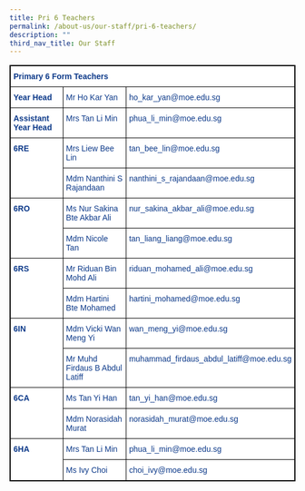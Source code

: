 ```yaml
---
title: Pri 6 Teachers
permalink: /about-us/our-staff/pri-6-teachers/
description: ""
third_nav_title: Our Staff
---
```

<style type="text/css">
.tg  {border-collapse:collapse;border-spacing:0;}
.tg td{border-color:black;border-style:solid;border-width:1px;font-family:Arial, sans-serif;font-size:14px;
  overflow:hidden;padding:10px 5px;word-break:normal;}
.tg th{border-color:black;border-style:solid;border-width:1px;font-family:Arial, sans-serif;font-size:14px;
  font-weight:normal;overflow:hidden;padding:10px 5px;word-break:normal;}
.tg .tg-ifvt{background-color:#FFF;color:#0C3989;font-weight:bold;text-align:left;vertical-align:top}
.tg .tg-vvbc{background-color:#FFF;color:#0C3989;text-align:left;vertical-align:top}
</style>
<table class="tg" style="border: 1px solid black">
<thead>
  <tr>
    <th class="tg-ifvt" colspan="3" style="border: 1px solid black">Primary 6 Form Teachers</th>
  </tr>
</thead>
<tbody>
  <tr>
    <td class="tg-ifvt" style="border: 1px solid black"><b>Year Head</b></td>
    <td class="tg-vvbc" style="border: 1px solid black"><span style="font-weight:400;color:#0C3989">Mr Ho Kar Yan</span></td>
    <td class="tg-vvbc" style="border: 1px solid black"><span style="font-weight:400;color:#0C3989">ho_kar_yan@moe.edu.sg</span></td>
  </tr>
  <tr>
    <td class="tg-ifvt" style="border: 1px solid black"><b>Assistant Year Head</b></td>
    <td class="tg-vvbc" style="border: 1px solid black"><span style="font-weight:400;color:#0C3989">Mrs Tan Li Min</span></td>
    <td class="tg-vvbc" style="border: 1px solid black"><span style="font-weight:400;color:#0C3989">phua_li_min@moe.edu.sg</span></td>
  </tr>
  <tr>
    <td class="tg-ifvt" rowspan="2" style="border: 1px solid black"><b>6RE</b></td>
    <td class="tg-vvbc" style="border: 1px solid black"><span style="font-weight:400;color:#0C3989">Mrs Liew Bee Lin</span></td>
    <td class="tg-vvbc" style="border: 1px solid black"><span style="font-weight:400;color:#0C3989">tan_bee_lin@moe.edu.sg</span></td>
  </tr>
  <tr>
    <td class="tg-vvbc" style="border: 1px solid black"><span style="font-weight:400;color:#0C3989">Mdm Nanthini S Rajandaan</span></td>
    <td class="tg-vvbc" style="border: 1px solid black"><span style="font-weight:400;color:#0C3989">nanthini_s_rajandaan@moe.edu.sg</span></td>
  </tr>
  <tr>
    <td class="tg-ifvt" rowspan="2" style="border: 1px solid black"><b>6RO</b></td>
    <td class="tg-vvbc" style="border: 1px solid black"><span style="font-weight:400;color:#0C3989">Ms Nur Sakina Bte Akbar Ali</span></td>
    <td class="tg-vvbc" style="border: 1px solid black"><span style="font-weight:400;color:#0C3989">nur_sakina_akbar_ali@moe.edu.sg</span></td>
  </tr>
  <tr>
    <td class="tg-vvbc" style="border: 1px solid black"><span style="font-weight:400;color:#0C3989">Mdm Nicole Tan</span></td>
    <td class="tg-vvbc" style="border: 1px solid black"><span style="font-weight:400;color:#0C3989">tan_liang_liang@moe.edu.sg</span></td>
  </tr>
  <tr>
    <td class="tg-ifvt" rowspan="2" style="border: 1px solid black">6RS</td>
    <td class="tg-vvbc" style="border: 1px solid black"><span style="font-weight:400;color:#0C3989">Mr Riduan Bin Mohd Ali</span></td>
    <td class="tg-vvbc" style="border: 1px solid black"><span style="font-weight:400;color:#0C3989">riduan_mohamed_ali@moe.edu.sg</span></td>
  </tr>
  <tr>
    <td class="tg-vvbc" style="border: 1px solid black"><span style="font-weight:400;color:#0C3989">Mdm Hartini Bte Mohamed</span></td>
    <td class="tg-vvbc" style="border: 1px solid black"><span style="font-weight:400;color:#0C3989">hartini_mohamed@moe.edu.sg</span></td>
  </tr>
  <tr>
    <td class="tg-ifvt" rowspan="2" style="border: 1px solid black"><b>6IN</b></td>
    <td class="tg-vvbc" style="border: 1px solid black"><span style="font-weight:400;color:#0C3989">Mdm Vicki Wan Meng Yi</span></td>
    <td class="tg-vvbc" style="border: 1px solid black"><span style="font-weight:400;color:#0C3989">wan_meng_yi@moe.edu.sg</span></td>
  </tr>
  <tr>
    <td class="tg-vvbc" style="border: 1px solid black"><span style="font-weight:400;color:#0C3989">Mr Muhd Firdaus B Abdul Latiff</span></td>
    <td class="tg-vvbc" style="border: 1px solid black"><span style="font-weight:400;color:#0C3989">muhammad_firdaus_abdul_latiff@moe.edu.sg</span></td>
  </tr>
  <tr>
    <td class="tg-ifvt" rowspan="2" style="border: 1px solid black"><b>6CA</b></td>
    <td class="tg-vvbc" style="border: 1px solid black"><span style="font-weight:400;color:#0C3989">Ms Tan Yi Han</span></td>
    <td class="tg-vvbc" style="border: 1px solid black"><span style="font-weight:400;color:#0C3989">tan_yi_han@moe.edu.sg</span></td>
  </tr>
  <tr>
    <td class="tg-vvbc" style="border: 1px solid black"><span style="font-weight:400;color:#0C3989">Mdm Norasidah Murat</span></td>
    <td class="tg-vvbc" style="border: 1px solid black"><span style="font-weight:400;color:#0C3989">norasidah_murat@moe.edu.sg</span></td>
  </tr>
  <tr>
    <td class="tg-ifvt" rowspan="2" style="border: 1px solid black"><b>6HA</b></td>
    <td class="tg-vvbc" style="border: 1px solid black"><span style="font-weight:400;color:#0C3989">Mrs Tan Li Min</span></td>
    <td class="tg-vvbc" style="border: 1px solid black"><span style="font-weight:400;color:#0C3989">phua_li_min@moe.edu.sg</span></td>
  </tr>
  <tr>
    <td class="tg-vvbc" style="border: 1px solid black"><span style="font-weight:400;color:#0C3989">Ms Ivy Choi</span></td>
    <td class="tg-vvbc" style="border: 1px solid black"><span style="font-weight:400;color:#0C3989">choi_ivy@moe.edu.sg</span></td>
  </tr>
</tbody>
</table>